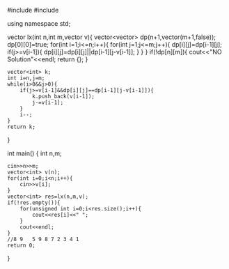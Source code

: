 #include<iostream>
#include<vector>

using namespace std;

vector<int> lx(int n,int m,vector<int> v){
	vector<vector<bool>> dp(n+1,vector<bool>(m+1,false));
	dp[0][0]=true;
	for(int i=1;i<=n;i++){
		for(int j=1;j<=m;j++){
			dp[i][j]=dp[i-1][j];
			if(j>=v[i-1]){
				dp[i][j]=dp[i][j]||dp[i-1][j-v[i-1]];
			}
		}
	}
	if(!dp[n][m]){
		cout<<"NO Solution"<<endl;
		return {};
	}
	
	vector<int> k;
	int i=n,j=m;
	while(i>0&&j>0){
		if(j>=v[i-1]&&dp[i][j]==dp[i-1][j-v[i-1]]){
			k.push_back(v[i-1]);
			j-=v[i-1];
		}
		i--;
	}
	return k;
}

int main()
{
	int n,m;
	
	cin>>n>>m;
	vector<int> v(n);
	for(int i=0;i<n;i++){
		cin>>v[i];
	}
	vector<int> res=lx(n,m,v);
	if(!res.empty()){
		for(unsigned int i=0;i<res.size();i++){
			cout<<res[i]<<" ";
		}
		cout<<endl;
	}
	//8 9   5 9 8 7 2 3 4 1
	return 0;
}